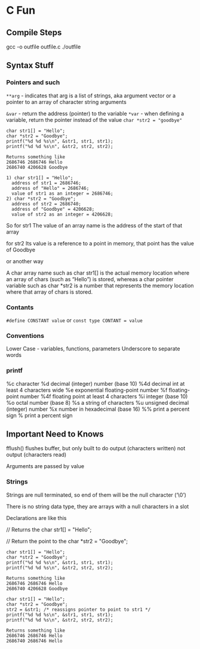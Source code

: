 # C Fun

## Compile Steps

gcc -o outfile outfile.c
./outfile

## Syntax Stuff

### Pointers and such

`**arg` - indicates that arg is a list of strings, aka argument vector or a pointer to an array of character string arguments

`&var` - return the address (pointer) to the variable
`*var` - when defining a variable, return the pointer instead of the value
`char *str2 = "goodbye"`

```
char str1[] = "Hello";
char *str2 = "Goodbye";
printf("%d %d %s\n", &str1, str1, str1);
printf("%d %d %s\n", &str2, str2, str2);

Returns something like
2686746 2686746 Hello
2686740 4206628 Goodbye

1) char str1[] = "Hello";
  address of str1 = 2686746;
  address of "Hello" = 2686746;
  value of str1 as an integer = 2686746;
2) char *str2 = "Goodbye";
  address of str2 = 2686740;
  address of "Goodbye" = 4206628;
  value of str2 as an integer = 4206628;

```

So for str1
The value of an array name is the address of the start of that array

for str2
Its value is a reference to a point in memory, that point has the value of Goodbye

or another way

A char array name such as char str1[] is the actual memory
location where an array of chars (such as “Hello”) is stored, whereas a
char pointer variable such as char *str2 is a number that represents the
memory location where that array of chars is stored. 

### Contants

`#define CONSTANT value`
or
`const type CONTANT = value`

### Conventions

Lower Case - variables, functions, parameters
Underscore to separate words


### printf

%c	character
%d	decimal (integer) number (base 10)
%4d decimal int at least 4 characters wide
%e	exponential floating-point number
%f	floating-point number
%4f floating point at least 4 characters
%i	integer (base 10)
%o	octal number (base 8)
%s	a string of characters
%u	unsigned decimal (integer) number
%x	number in hexadecimal (base 16)
%%	print a percent sign
\%	print a percent sign


## Important Need to Knows

fflush() flushes buffer, but only built to do output (characters written) not output (characters read)

Arguments are passed by value

### Strings

Strings are null terminated, so end of them will be the null character  (‘\0’) 

There is no string data type, they are arrays with a null characters in a slot

Declarations are like this

// Returns the 
char str1[] = "Hello";

// Return the point to the 
char *str2 = "Goodbye";


```
char str1[] = "Hello";
char *str2 = "Goodbye";
printf("%d %d %s\n", &str1, str1, str1);
printf("%d %d %s\n", &str2, str2, str2);

Returns something like
2686746 2686746 Hello
2686740 4206628 Goodbye

char str1[] = "Hello";
char *str2 = "Goodbye";
str2 = &str1; /* reassigns pointer to point to str1 */
printf("%d %d %s\n", &str1, str1, str1);
printf("%d %d %s\n", &str2, str2, str2);

Returns something like
2686746 2686746 Hello
2686740 2686746 Hello
```

